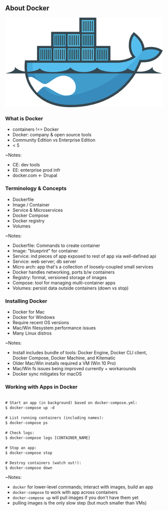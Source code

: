 ## About Docker

![Drupal on Docker](slides/img/docker-drupal.png)


### What is Docker

* containers !== Docker
* Docker: company & open source tools
* Community Edition vs Enterprise Edition
* < 5

~Notes:
* CE: dev tools
* EE: enterprise prod infr
* docker.com <- Drupal


### Terminology & Concepts

* Dockerfile
* Image / Container
* Service & Microservices
* Docker Compose
* Docker registry
* Volumes

~Notes:
* Dockerfile: Commands to create container
* Image: "blueprint" for container
* Service: ind pieces of app exposed to rest of app via well-defined api
* Service: web server; db server
* Micro arch: app that's a collection of loosely-coupled small services
* Docker handles networking, ports b/w containers
* Registry: formal, versioned storage of images
* Compose: tool for managing multi-container apps
* Volumes: persist data outside containers (down vs stop)


### Installing Docker

* Docker for Mac
* Docker for Windows
* Require recent OS versions
* Mac/Win filesystem performance issues
* Many Linux distros

~Notes:
* Install includes bundle of tools: Docker Engine, Docker CLI client, Docker Compose, Docker Machine, and Kitematic
* Older Mac/Win installs required a VM (Win 10 Pro)
* Mac/Win fs issues being improved currently + workarounds
* Docker sync mitigates for macOS


### Working with Apps in Docker

 <pre><code class="bash" data-trim data-noescape>
# Start an app (in background) based on docker-compose.yml:
$ docker-compose up -d

# List running containers (including names):
$ docker-compose ps

# Check logs:
$ docker-compose logs [CONTAINER_NAME]

# Stop an app:
$ docker-compose stop

# Destroy containers (watch out!):
$ docker-compose down
</code></pre>

~Notes:
* `docker` for lower-level commands; interact with images, build an app
* `docker-compose` to work with app across containers
* `docker-compose up` will pull images if you don't have them yet
* pulling images is the only slow step (but much smaller than VMs)
